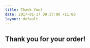 ```yaml
---
title: Thank You!
date: 2017-01-17 09:37:00 +11:00
layout: default
---
```


<h2 class="alt-header">Thank you for your order!</h2>